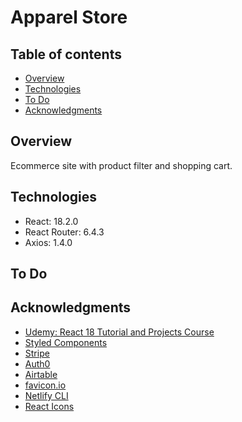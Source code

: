 # Apparel Store

## Table of contents

- [Overview](#overview)
- [Technologies](#technologies)
- [To Do](#to-do)
- [Acknowledgments](#acknowledgments)

## Overview

Ecommerce site with product filter and shopping cart.

## Technologies

- React: 18.2.0
- React Router: 6.4.3
- Axios: 1.4.0

## To Do

## Acknowledgments
- [Udemy: React 18 Tutorial and Projects Course](https://www.udemy.com/course/react-tutorial-and-projects-course/)
- [Styled Components](https://styled-components.com/)
- [Stripe](https://stripe.com/)
- [Auth0](https://auth0.com/)
- [Airtable](https://airtable.com/)
- [favicon.io](https://favicon.io/)
- [Netlify CLI](https://docs.netlify.com/cli/get-started/)
- [React Icons](https://react-icons.github.io/react-icons/)
